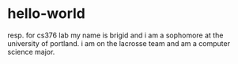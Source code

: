 # hello-world
resp. for cs376 lab
my name is brigid and i am a sophomore at the university of portland. i am
on the lacrosse team and am a computer science major.
